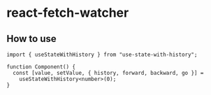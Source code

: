 # react-fetch-watcher

## How to use

```tsx
import { useStateWithHistory } from "use-state-with-history";

function Component() {
  const [value, setValue, { history, forward, backward, go }] =
    useStateWithHistory<number>(0);
}
```
